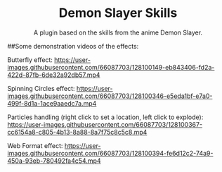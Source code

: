 
<h1 align="center">Demon Slayer Skills</h1>
<p align="center">A plugin based on the skills from the anime Demon Slayer.</p>


##Some demonstration videos of the effects:

Butterfly effect:
 https://user-images.githubusercontent.com/66087703/128100149-eb843406-fd2a-422d-87fb-6de32a92db57.mp4

Spinning Circles effect:
 https://user-images.githubusercontent.com/66087703/128100346-e5eda1bf-e7a0-499f-8d1a-1ace9aaedc7a.mp4


Particles handling (right click to set a location, left click to explode): 
 https://user-images.githubusercontent.com/66087703/128100367-cc6154a8-c805-4b13-8a88-8a7f75c8c5c8.mp4
 
Web Format effect: 
 https://user-images.githubusercontent.com/66087703/128100394-fe6d12c2-74a9-450a-93eb-780492fa4c54.mp4






